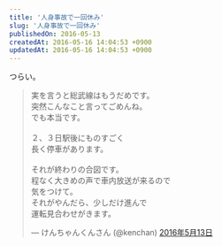 ```yaml
---
title: '人身事故で一回休み'
slug: '人身事故で一回休み'
publishedOn: 2016-05-13
createdAt: 2016-05-16 14:04:53 +0900
updatedAt: 2016-05-16 14:04:53 +0900
---
```

つらい。

<blockquote class="twitter-tweet" data-lang="ja"><p lang="ja" dir="ltr">実を言うと総武線はもうだめです。<br>突然こんなこと言ってごめんね。<br>でも本当です。<br><br>２、３日駅後にものすごく<br>長く停車があります。<br><br>それが終わりの合図です。<br>程なく大きめの声で車内放送が来るので<br>気をつけて。<br>それがやんだら、少しだけ進んで<br>運転見合わせがきます。</p>&mdash; けんちゃんくんさん (@kenchan) <a href="https://twitter.com/kenchan/status/731128528083656704">2016年5月13日</a></blockquote>
<script async src="//platform.twitter.com/widgets.js" charset="utf-8"></script>
